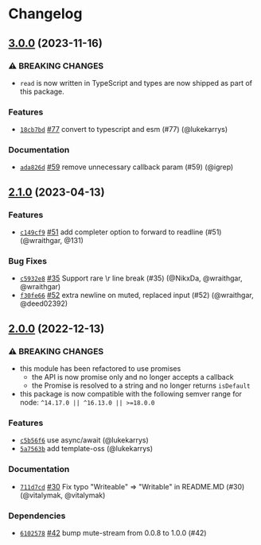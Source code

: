 # Changelog

## [3.0.0](https://github.com/npm/read/compare/v2.1.0...v3.0.0) (2023-11-16)

### ⚠️ BREAKING CHANGES

* `read` is now written in TypeScript and types are now shipped as part of this package.

### Features

* [`18cb7bd`](https://github.com/npm/read/commit/18cb7bd9f364a5cafabd9cb52942f048da7178af) [#77](https://github.com/npm/read/pull/77) convert to typescript and esm (#77) (@lukekarrys)

### Documentation

* [`ada826d`](https://github.com/npm/read/commit/ada826d2ded4e35a1e60d9f50dc31fda083d2a5d) [#59](https://github.com/npm/read/pull/59) remove unnecessary callback param (#59) (@igrep)

## [2.1.0](https://github.com/npm/read/compare/v2.0.0...v2.1.0) (2023-04-13)

### Features

* [`c149cf9`](https://github.com/npm/read/commit/c149cf998223e2ae45c013768038717bc4a1c543) [#51](https://github.com/npm/read/pull/51) add completer option to forward to readline (#51) (@wraithgar, @131)

### Bug Fixes

* [`c5932e8`](https://github.com/npm/read/commit/c5932e8d223990dd65a46226f560768c430d1888) [#35](https://github.com/npm/read/pull/35) Support rare \r line break (#35) (@NikxDa, @wraithgar, @wraithgar)
* [`f30fe66`](https://github.com/npm/read/commit/f30fe6640287cbd5a341b7a9f65a60e40558e389) [#52](https://github.com/npm/read/pull/52) extra newline on muted, replaced input (#52) (@wraithgar, @deed02392)

## [2.0.0](https://github.com/npm/read/compare/v1.0.7...v2.0.0) (2022-12-13)

### ⚠️ BREAKING CHANGES

* this module has been refactored to use promises
    - the API is now promise only and no longer accepts a callback
    - the Promise is resolved to a string and no longer returns `isDefault`
* this package is now compatible with the following semver range for node: `^14.17.0 || ^16.13.0 || >=18.0.0`

### Features

* [`c5b56f6`](https://github.com/npm/read/commit/c5b56f6242493173ded23a97f4fd2ffb4017310f) use async/await (@lukekarrys)
* [`5a7563b`](https://github.com/npm/read/commit/5a7563bf20ae1392ee0d0b29a4d0ac5c23df9a33) add template-oss (@lukekarrys)

### Documentation

* [`711d7cd`](https://github.com/npm/read/commit/711d7cd6a3d58472b88c7db1ab2129f37304d72c) [#30](https://github.com/npm/read/pull/30) Fix typo "Writeable" => "Writable" in README.MD (#30) (@vitalymak, @vitalymak)

### Dependencies

* [`6102578`](https://github.com/npm/read/commit/6102578bd1c9d192a1d6601564faa066af13b35d) [#42](https://github.com/npm/read/pull/42) bump mute-stream from 0.0.8 to 1.0.0 (#42)
